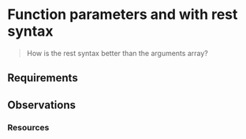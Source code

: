 # Function parameters and with rest syntax

> How is the rest syntax better than the arguments array?

## Requirements

## Observations

### Resources